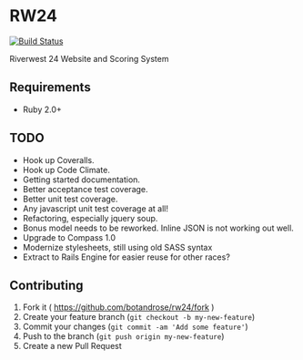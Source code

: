 # RW24

[![Build Status](https://travis-ci.org/botandrose/rw24.svg)](https://travis-ci.org/botandrose/rw24)

Riverwest 24 Website and Scoring System

## Requirements

* Ruby 2.0+

## TODO
* Hook up Coveralls.
* Hook up Code Climate.
* Getting started documentation.
* Better acceptance test coverage.
* Better unit test coverage.
* Any javascript unit test coverage at all!
* Refactoring, especially jquery soup.
* Bonus model needs to be reworked. Inline JSON is not working out well.
* Upgrade to Compass 1.0
* Modernize stylesheets, still using old SASS syntax
* Extract to Rails Engine for easier reuse for other races?

## Contributing

1. Fork it ( https://github.com/botandrose/rw24/fork )
2. Create your feature branch (`git checkout -b my-new-feature`)
3. Commit your changes (`git commit -am 'Add some feature'`)
4. Push to the branch (`git push origin my-new-feature`)
5. Create a new Pull Request
